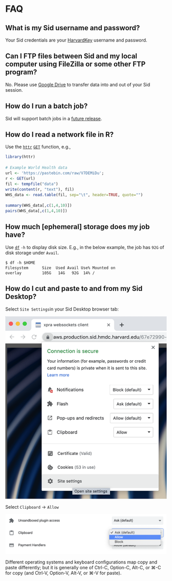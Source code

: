 # FAQ

## What is my Sid username and password?

Your Sid credentials are your [HarvardKey](https://key.harvard.edu) username and password.

## Can I FTP files between Sid and my local computer using FileZilla or some other FTP program?

No.  Please use [Google Drive](http://drive.google.com) to transfer data into and out of your Sid session.

## How do I run a batch job?

Sid will support batch jobs in a [future release](https://github.com/hmdc/sid/issues?utf8=✓&q=is%3Aissue+is%3Aopen++batch).

## How do I read a network file in R?

Use the [`httr`](https://www.rdocumentation.org/packages/httr/versions/1.4.1) [`GET`](https://www.rdocumentation.org/packages/httr/versions/1.4.1/topics/GET) function, e.g.,

```r
library(httr)

# Example World Health data
url <- 'https://pastebin.com/raw/V7DEMiDu';
r <- GET(url)
fil <- tempfile("data")
write(content(r, "text"), fil)
WHS_data <- read.table(fil, sep="\t", header=TRUE, quote="")

summary(WHS_data[,c(1,4,10)])
pairs(WHS_data[,c(1,4,10)])
```

## How much \[ephemeral\] storage does my job have?

Use [`df`](https://linux.die.net/man/1/df) `-h` to display disk size. E.g., in the below example, the job has `92G` of disk storage under `Avail`.

```text
$ df -h $HOME
Filesystem      Size  Used Avail Use% Mounted on
overlay         105G   14G   92G  14% /
```

## How do I cut and paste to and from my Sid Desktop?

Select `Site Settings`in your Sid Desktop browser tab:

![Site settings in Google Chrome browser](.gitbook/assets/screen-shot-2019-11-05-at-12.50.21-pm.png)

Select `Clipboard` -&gt; `Allow`

![Clipboard settings: Ask, Allow, and Block](.gitbook/assets/screen-shot-2019-11-05-at-11.18.57-am.png)

Different operating systems and keyboard configurations map copy and paste differently; but it is generally one of Ctrl-C, Option-C, Alt-C, or ⌘-C for copy \(and Ctrl-V, Option-V, Alt-V, or ⌘-V for paste\).

